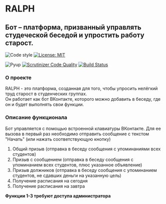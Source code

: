 # RALPH
## Бот – платформа, призванный управлять студеческой беседой и упростить работу старост.
![Code style](https://img.shields.io/static/v1?label=Code%20style&message=black&color=black&logo=python&logoColor=white)
[![License: MIT](https://img.shields.io/static/v1?label=License&message=MIT&color=brightgreen)](https://opensource.org/licenses/MIT)

![Pyup](https://pyup.io/repos/github/dadyarri/ralph/shield.svg)
[![Scrutinizer Code Quality](https://scrutinizer-ci.com/g/dadyarri/ralph/badges/quality-score.png?b=master)](https://scrutinizer-ci.com/g/dadyarri/ralph/?branch=master)
[![Build Status](https://travis-ci.org/dadyarri/ralph.svg?branch=master)](https://travis-ci.org/dadyarri/ralph)
### О проекте
RALPH - это платформа, созданная для того, чтобы упросить нелёгкий труд старост в студенческих группах.  
Он работает как бот ВКонтакте, которого можно добавить в беседу, где он и будет выполнять свои функции.
### Описание функционала
Бот управляется с помощью встроенной клавиатуры ВКонтакте. Для ее вызова в первый раз необходимо отправить сообщение с текстом "Начать" (или нажать соответствующую кнопку)
1. Общий призыв (отправка в беседу сообщения с упоминаниями всех студентов)
2. Призыв с сообщением (отправка в беседу сообщения с упоминанием всех студентов, плюс указанное объявление)
3. Призыв должников (отправка в беседу сообщения с упоминанием студентов, не сдавших деньги на указанную цель)
4. Получение расписания на сегодня
5. Получение расписания на завтра

**Функции 1-3 требуют доступа администратора**
